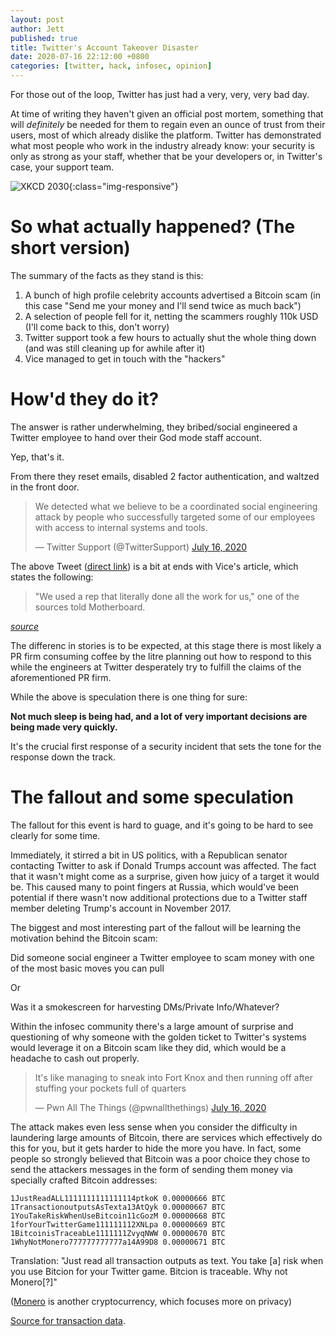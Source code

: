 ```yaml
---
layout: post
author: Jett
published: true
title: Twitter's Account Takeover Disaster
date: 2020-07-16 22:12:00 +0800
categories: [twitter, hack, infosec, opinion]
---
```


For those out of the loop, Twitter has just had a very, very, very bad day.


At time of writing they haven't given an official post mortem, something that will *definitely* be needed for them to regain even an ounce of trust from their users, most of which already dislike the platform. Twitter has demonstrated what most people who work in the industry already know: your security is only as strong as your staff, whether that be your developers or, in Twitter's case, your support team.


![XKCD 2030](https://imgs.xkcd.com/comics/voting_software.png){:class="img-responsive"}


# So what actually happened? (The short version)

The summary of the facts as they stand is this:

1. A bunch of high profile celebrity accounts advertised a Bitcoin scam (in this case "Send me your money and I'll send twice as much back")
2. A selection of people fell for it, netting the scammers roughly 110k USD (I'll come back to this, don't worry)
3. Twitter support took a few hours to actually shut the whole thing down (and was still cleaning up for awhile after it)
4. Vice managed to get in touch with the "hackers"


# How'd they do it?

The answer is rather underwhelming, they bribed/social engineered a Twitter employee to hand over their God mode staff account.

Yep, that's it.

From there they reset emails, disabled 2 factor authentication, and waltzed in the front door.


<blockquote class="twitter-tweet"><p lang="en" dir="ltr">We detected what we believe to be a coordinated social engineering attack by people who successfully targeted some of our employees with access to internal systems and tools.</p>&mdash; Twitter Support (@TwitterSupport) <a href="https://twitter.com/TwitterSupport/status/1283591846464233474?ref_src=twsrc%5Etfw">July 16, 2020</a></blockquote> 

The above Tweet ([direct link](https://twitter.com/TwitterSupport/status/1283591846464233474)) is a bit at ends with Vice's article, which states the following:

> "We used a rep that literally done all the work for us," one of the sources told Motherboard.

_[source](https://www.vice.com/en_us/article/jgxd3d/twitter-insider-access-panel-account-hacks-biden-uber-bezos)_

The differenc in stories is to be expected, at this stage there is most likely a PR firm consuming coffee by the litre planning out how to respond to this while the engineers at Twitter desperately try to fulfill the claims of the aforementioned PR firm.

While the above is speculation there is one thing for sure:

**Not much sleep is being had, and a lot of very important decisions are being made very quickly.**

It's the crucial first response of a security incident that sets the tone for the response down the track.


# The fallout and some speculation

The fallout for this event is hard to guage, and it's going to be hard to see clearly for some time.


Immediately, it stirred a bit in US politics, with a Republican senator contacting Twitter to ask if Donald Trumps account was affected. The fact that it wasn't might come as a surprise, given how juicy of a target it would be. This caused many to point fingers at Russia, which would've been potential if there wasn't now additional protections due to a Twitter staff member deleting Trump's account in November 2017.


The biggest and most interesting part of the fallout will be learning the motivation behind the Bitcoin scam:

Did someone social engineer a Twitter employee to scam money with one of the most basic moves you can pull

Or

Was it a smokescreen for harvesting DMs/Private Info/Whatever?

Within the infosec community there's a large amount of surprise and questioning of why someone with the golden ticket to Twitter's systems would leverage it on a Bitcoin scam like they did, which would be a headache to cash out properly.

<blockquote class="twitter-tweet"><p lang="en" dir="ltr">It&#39;s like managing to sneak into Fort Knox and then running off after stuffing your pockets full of quarters</p>&mdash; Pwn All The Things (@pwnallthethings) <a href="https://twitter.com/pwnallthethings/status/1283719083175882755?ref_src=twsrc%5Etfw">July 16, 2020</a></blockquote> <script async src="https://platform.twitter.com/widgets.js" charset="utf-8"></script>

The attack makes even less sense when you consider the difficulty in laundering large amounts of Bitcoin, there are services which effectively do this for you, but it gets harder to hide the more you have. In fact, some people so strongly believed that Bitcoin was a poor choice they chose to send the attackers messages in the form of sending them money via specially crafted Bitcoin addresses:

```
1JustReadALL1111111111111114ptkoK 0.00000666 BTC
1TransactionoutputsAsTexta13AtQyk 0.00000667 BTC
1YouTakeRiskWhenUseBitcoin11cGozM 0.00000668 BTC
1forYourTwitterGame111111112XNLpa 0.00000669 BTC
1BitcoinisTraceabLe1111111ZvyqNWW 0.00000670 BTC
1WhyNotMonero777777777777a14A99D8 0.00000671 BTC
```

Translation: "Just read all transaction outputs as text. You take [a] risk when you use Bitcion for your Twitter game. Bitcion is traceable. Why not Monero[?]"

([Monero](https://en.wikipedia.org/wiki/Monero_%28cryptocurrency%29) is another cryptocurrency, which focuses more on privacy)

[Source for transaction data](https://www.blockchain.com/btc/tx/67b814526ae6ee78a16059bfcfc06ed7768c92c58f3409367cb180627631ddbe).

